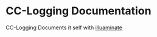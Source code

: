 # CC-Logging Documentation

CC-Logging Documents it self with [illuaminate](https://github.com/SquidDev/illuaminate)
